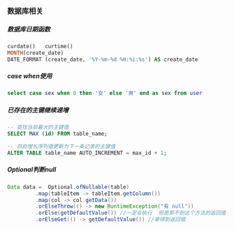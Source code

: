 ### 数据库相关

##### 数据库日期函数

```sql
curdate()   curtime()
MONTH(create_date)  
DATE_FORMAT (create_date, '%Y-%m-%d %H:%i:%s') AS create_date
```

##### case when使用

```sql
select case sex when 0 then '女' else '男' end as sex from user
```

##### 已存在的主键继续递增

```sql
-- 查找当前最大的主键值
SELECT MAX (id) FROM table_name;

-- 将自增长序列值更新为下一条记录的主键值
ALTER TABLE table_name AUTO_INCREMENT = max_id + 1;
```

##### Optional判断null

```java
Data data =  Optional.ofNullable(table)
   		 .map(tableItem -> tableItem.getColumn())
   		 .map(col -> col.getData())
   		 .orElseThrow(() -> new RuntimeException("有 null")) 
    	 .orElse(getDefaultValue()) //一定会执行  但是那不到这个方法的返回值
    	 .orElseGet(() -> getDefaultValue()) //拿得到返回值 
```



